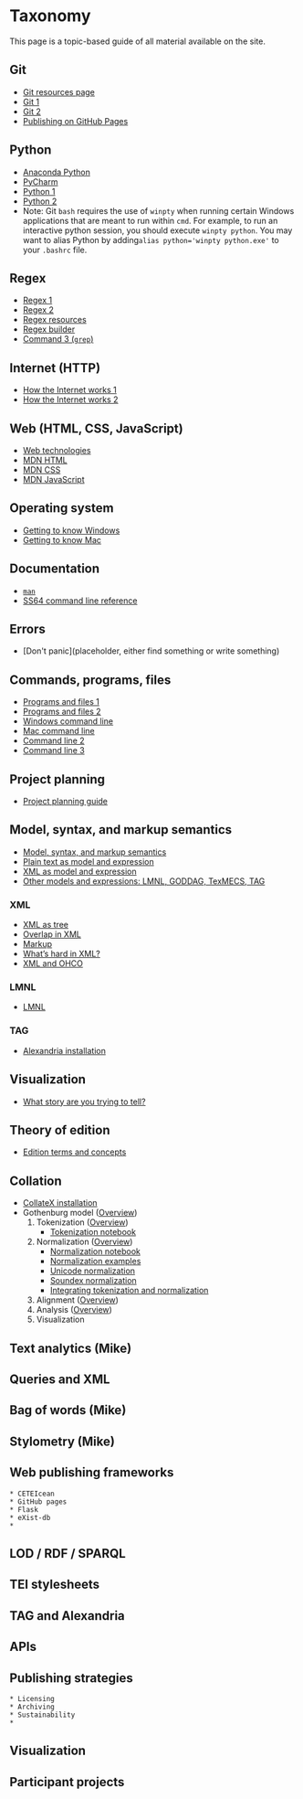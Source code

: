 # Taxonomy

This page is a topic-based guide of all material available on the site.

## Git
* [Git resources page](../schedule/week_1/git_resources.md)
* [Git 1](../schedule/week_1/git_1.md)
* [Git 2](../schedule/week_1/git_2.md)
* [Publishing on GitHub Pages](https://guides.github.com/features/pages/)

## Python
* [Anaconda Python](https://www.anaconda.com/download/)
* [PyCharm](https://www.jetbrains.com/pycharm/)
* [Python 1](../schedule/week_1/python_1.html)
* [Python 2](../schedule/week_1/python_2.html)
* Note: Git `bash` requires the use of `winpty` when running certain Windows applications that are meant to run within `cmd`. For example, to run an interactive python session, you should execute `winpty python`. You may want to alias Python by adding`alias python='winpty python.exe'` to your `.bashrc` file.

## Regex
* [Regex 1](../schedule/week_1/regex_1.md)
* [Regex 2](../schedule/week_1/regex_2.md)
* [Regex resources](../schedule/week_1/regex_resources.md)
* [Regex builder](https://regex101.com)
* [Command 3 (`grep`)](https://pittsburgh-neh-institute.github.io/Institute-Materials-2017/schedule/week_1/command_3.html#finding-things-with-grep)

## Internet (HTTP)
* [How the Internet works 1](../schedule/week_1/internet_1.md)
* [How the Internet works 2](../schedule/week_1/internet_2.md)

## Web (HTML, CSS, JavaScript)
* [Web technologies](../schedule/week_1/web_technologies.md)
* [MDN HTML](https://developer.mozilla.org/en-US/docs/Web/HTML)
* [MDN CSS](https://developer.mozilla.org/en-US/docs/Web/CSS)
* [MDN JavaScript](https://developer.mozilla.org/en-US/docs/Web/JavaScript)

## Operating system
* [Getting to know Windows](../schedule/week_1/getting_to_know_windows.md)
* [Getting to know Mac](../schedule/week_1/getting_to_know_mac.md)

## Documentation
* [`man`](https://www.cs.mcgill.ca/~guide/help/man.html)
* [SS64 command line reference](https://ss64.com)

## Errors
* [Don't panic](placeholder, either find something or write something)

## Commands, programs, files
* [Programs and files 1](../schedule/week_1/programs_1.md)
* [Programs and files 2](../schedule/week_1/programs_2.md)
* [Windows command line](../schedule/week_1/command_1_windows.md)
* [Mac command line](../schedule/week_1/command_1_mac.md)
* [Command line 2](../schedule/week_1/command_2.md)
* [Command line 3](../schedule/week_1/command_3.md)

## Project planning
* [Project planning guide](../schedule/week_2/project_planning.md)

## Model, syntax, and markup semantics
* [Model, syntax, and markup semantics](../schedule/week_2/model_syntax_semantics.md)
* [Plain text as model and expression](../schedule/week_2/plain.md)
* [XML as model and expression](../schedule/week_2/xml_model.md)
* [Other models and expressions: LMNL, GODDAG, TexMECS, TAG](../schedule/week_2/other_models.md)

### XML
* [XML as tree](../schedule/week_2/xpath.md)
* [Overlap in XML](../schedule/week_2/overlap_xml.md)
* [Markup](../schedule/week_2/explicit.md)
* [What’s hard in XML?](../schedule/week_2/xml_limitations.md)
* [XML and OHCO](../schedule/week_2/ohco.md)

### LMNL
* [LMNL](../schedule/week_2/lmnl_syntax.md)

### TAG
* [Alexandria installation](../schedule/week_3/alexandria.md)

## Visualization
* [What story are you trying to tell?](../schedule/week_2/sample_visualizations.md)

## Theory of edition
* [Edition terms and concepts](../schedule/week_2/edition_terms_and_concepts.md)

## Collation

* [CollateX installation](https://github.com/Pittsburgh-NEH-Institute/Institute-Materials-2017/blob/master/schedule/week_2/collatex_installation.ipynb)
* Gothenburg model ([Overview](../schedule/week_2/gothenburg.md))
	1. Tokenization ([Overview](../schedule/week_2/tokenization.md))
		* [Tokenization notebook](https://github.com/Pittsburgh-NEH-Institute/Institute-Materials-2017/blob/master/schedule/week_2/Tokenization.ipynb)
	1. Normalization ([Overview](../schedule/week_2/normalization.md))
		* [Normalization notebook](https://github.com/Pittsburgh-NEH-Institute/Institute-Materials-2017/blob/master/schedule/week_2/Normalization.ipynb)
		* [Normalization examples](https://github.com/Pittsburgh-NEH-Institute/Institute-Materials-2017/blob/master/schedule/week_2/Normalization_examples.ipynb)
		* [Unicode normalization](https://github.com/Pittsburgh-NEH-Institute/Institute-Materials-2017/blob/master/schedule/week_2/Unicode_normalization.ipynb)
		* [Soundex normalization](https://github.com/Pittsburgh-NEH-Institute/Institute-Materials-2017/blob/master/schedule/week_2/Soundex_normalization.ipynb)
		* [Integrating tokenization and normalization](https://github.com/Pittsburgh-NEH-Institute/Institute-Materials-2017/blob/master/schedule/week_2/Integrating_tokenization_and_normalization.ipynb)
	1. Alignment ([Overview](../schedule/week_2/alignment.md))
	1. Analysis ([Overview](../schedule/week_2/analysis.md))
	1. Visualization

## Text analytics (Mike)

## Queries and XML
## Bag of words (Mike)
## Stylometry (Mike)

## Web publishing frameworks
	* CETEIcean
	* GitHub pages
	* Flask
	* eXist-db
	* 
## LOD / RDF / SPARQL
## TEI stylesheets
## TAG and Alexandria
## APIs
## Publishing strategies
	* Licensing
	* Archiving
	* Sustainability
	* 
## Visualization
## Participant projects